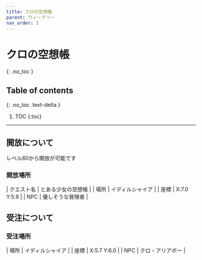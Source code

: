 ```yaml
---
title: クロの空想帳
parent: ウィークリー
nav_order: 3
---
```


# クロの空想帳
{: .no_toc }

## Table of contents
{: .no_toc .text-delta }

1. TOC
{:toc}

---

## 開放について
レベル60から開放が可能です

### 開放場所


| クエスト名 | とある少女の空想帳                      |
| 場所 | イディルシャイア |
| 座標 | X:7.0 Y:5.9 |
| NPC | 優しそうな冒険者                  |

## 受注について

### 受注場所

| 場所 | イディルシャイア |
| 座標 | X:5.7 Y:6.0 |
| NPC | クロ・アリアポー                  |

